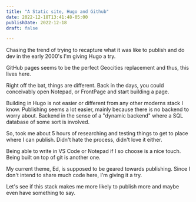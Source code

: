 ```yaml
---
title: "A Static site, Hugo and Github"
date: 2022-12-18T13:41:48-05:00
publishDate: 2022-12-18
draft: false

---
```


Chasing the trend of trying to recapture what it was like to publish and do dev in the early 2000's I'm giving Hugo a try.

GitHub pages seems to be the perfect Geocities replacement and thus, this lives here. 

Right off the bat, things are different. Back in the days, you could conceivably open Notepad, or FrontPage and start building a page. 

Building in Hugo is not easier or different from any other moderns stack I know. Publishing seems a lot easier, mainly because there is no backend to worry about. Backend in the sense of a "dynamic backend" where a SQL database of some sort is involved.

So, took me about 5 hours of researching and testing things to get to place where I can publish. Didn't hate the process, didn't love it either. 

Being able to write in VS Code or Notepad if I so choose is a nice touch. Being built on top of git is another one.

My current theme, Ed, is supposed to be geared towards publishing. Since I don't intend to share much code here, I'm giving it a try. 

Let's see if this stack makes me more likely to publish more and maybe even have something to say. 
